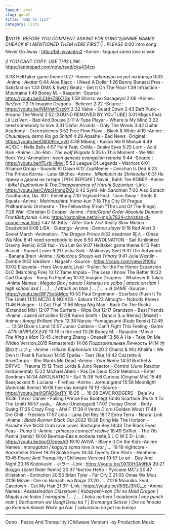 ```yaml
---
layout: post
slug: gws41
title: "GWS 41 list"
category: lists
---
```

📌*NOTE*:
*BEFORE YOU COMMENT ASKING FOR SONG'S/ANIME NAMES CHEACK IF I MENTIONED THEM HERE FIRST👇 ..PLEASE*
0:00 intro song : Never Go Away :
http://bit.ly/vaintro2
-Anime : *kaguya sama love is war*

*if YOU CANT COPY. USE THIS LINK :*
https://anotepad.com/note/read/cks434cp

0:08 HellTaker game theme
0:27
-Anime : *sakurasou no pet na kanojo*
0:33 
-Anime : *Avatar*
0:44 Aloe Blacc - I Need A Dollar
1:26 Benny Benassi Pres - Satisfaction
1:33 DMX & Swizz Beatz - Get It On The Floor
1:39 Infraction - Mountains
1:49 Boney M. - Rasputin
-Source​ :  https://youtu.be/LCHHZ8lX7Gs
1:59 Shinzo wo Sasageyo! 
2:06 
-Anime : *Re:Zero 1*
2:15 Imagine Dragons - Believer
2:22
-Source​ :  https://youtu.be/NMVatrCsz0Y
2:32 Valve - Guard Down
2:43 Daft Punk - Around The World
2:52 [SOUND REMOVED BY YOUTUBE]
3:01 Migos Feat. Lil Uzi Vert - Bad And Boujee
3:11 A-Type Player - Where Is My Mind
3:22 need somebody to love
3:31 Ólafur Arnalds - Only The Winds
3:42 Guitar Academy - Greensleeves
3:52 Free Flow Flava - Black & White
4:19 
-Anime : *Chuunibyou demo Koi ga Shitai!*
4:29 Apashe - Bad News
-Original​ :  https://youtu.be/D800Fcv_qv0
4:38 Мвипд - Какой Же Я Милый
4:49 AC/DC - Hells Bells
4:57 Feint Feat. CoMa - Snake Eyes
5:25 Lorn - Acid Rain
-Anime : *Jin-Roh : The wolf Brigade*
5:35 In This Moment - We Will Rock You
-Animation : *neon genesis evangelion remake*
5:44 
-Source​ : https://youtu.be/tTLrbHiMyII
5:53 League Of Legends - Warriors
6:01 Alliance Group - Sounds At Dawn
6:12 ZupMemer - Oniichan Is Ded
6:23 The Prince Karma - Later Bitches
-Anime : *Mikakunin de Shinkoukei*
6:31 Не приму и даром на гитаре | РОК ВЕРСИЯ | Navai , Bahh Tee КОВЕР
-Anime : *ibike! Euphonium &​ The Disappearance of Haruhi Suzumiya*
-Link : https://youtu.be/CWpcHmngZKU
6:42 Syml -Mr. Sandman
7:00 Also Sprach Zarathustra, Op. 30 I. Einleitung
7:10 Vigiland Feat. Tham Sway - Shots & Squats
-Anime : *Mairimashita! Iruma-kun*
7:18 The City Of Prague Philharmonic Orchestra - The Fellowship (From "The Lord Of The Rings)
7:28 War​ -​ Christian​ D Cooper
-Anime : *Fate/Grand​ Order​ Absolute​ Demonic​ Front​ Babylonia*
-Link: https://ostonline.net/all-mp3/7834-christian-d-cooper-war.html
7:47 Mr.Kitty - After Dark
7:57 Really Slow Motion - Deadwood
8:08 LiSA - Gurenge
-Anime : *Demon slayer*
8:18 Red Alert 3 -​ Soviet March
-Animation : *The Dragon Prince*
8:32 deadman 死人 - Omae Wa Mou
8:41 need somebody to love
8:50 AWOLNATION - Sail (Unlimited Gravity Remix)
8:59 fad - You Let Go
9:07 Helltaker game theme
9:13 Petit Biscuit - Sunset Lover
9:21 Lesha Svik - Malinovyy Svet
9:32 Die Antwoord - Banana Brain
-Anime : *Kakuchou Shoujo-kei Trinary*
9:41 Julia Westlin - Zombie
9:52 Idealism - Nagashi
-Source​ :  https://coub.com/view/2ft09v
10:02 Elizaveta - Hero (Acoustic;Live)
-Trailer: for the For Honor Expansion DLC (Marching Fire)
10:12 Tame Impala - The Less I Know The Better
10:22 Carl Douglas - Kung Fu Fighting
10:32 Imagine Dragons - Whatever It Takes
-Anime Names : *Megalo Box | naruto | kimetsu no yaiba | attack on titan | high school dxd | ... | ... | attack on titan | ... | ... + A GAME*
-Source​ :  https://youtu.be/8lF75otAMgo
10:53 Paul Engemann - Scarface (Push It To The Limit)
11:13 MCZG & NOIXES - Sakura
11:23 Almogfx - Nobody Knows
11:46 Halogen - U Got That
11:56 Mega Nrg Man - Back On The Rocks (Extended Mix)
12:07 The Surfaris - Wipe Out
12:17 Grandson - Best Friends
-Anime : *sword art online*
12:28 Aaron Smith - Dancin [Liu Remix] [Mixed]
-Anime : *Amagi Brilliant Park*
12:38 Naruto -Yamagasumi (Rude Remix)
12:49 ....
12:59 Dixie's Land
13:07 Junior Caldera - Can't Fight This Feeling
-Game : *ATRI-ANIPLEX.EXE*
13:16 in the end
13:26 Boney M. - Rasputin
-Movie​ : *The​ King's​ Man*
13:45 Jincheng Zhang - Oneself
13:56 A-Ha - Take On Me (Video Version;2015 Remastered)
14:06 Подозрительная Личность
14:14 地獄のオルフェ
-Anime : *Hibike! Euphonium*
14:20 2 Chainz & Wiz Khalifa - We Own It (Fast & Furious)
14:35 Грибы - Тает Лёд
14:42 Cazzette & AronChupa - She Wants Me Dead
-Anime : *Your Name*
14:51 Brothel & DRYVE - Trauma
15:12 Traci Lords & Juno Reactor - Control (Juno Reactor Instrumental)
15:22 Michael Abels - Pas De Deux
15:29 Metallica - Enter Sandman
14:34 AWOLNATION - Sail
15:38 Yell Curious (Original Mix)
15:48 Bassjackers ft. Luciana​ -​ Fireflies
-Anime : *Jormungand*
15:58 Moonlight (Anbroski Remix)
16:08 fine day tonight
16:19 
-Source​ : https://youtu.be/ilQFAD6otTY
16:25 ....
16:28 DAVE RODGERS - Deja Vu
16:36 Trevor Daniel -​ Falling (Prince Fox Bootleg)
16:46 Scarface (Push It To The Limit)
16:57 syak_ - Alone (Unplugged)
17:07 Deejay Ghost - Betty Swing
17:25 Crazy Frog - Afel F
17:39 Il Vento D'oro (Golden Wind)
17:48 Dre Chill - Freshies
17:57 cola - Lana Del Rey
18:17 Extra Terra - Neural Link
-Anime : *Blade Runner Black Out 2022*
18:26 Bring Me The Horizon - Parasite Eve
18:33 Crab rave cover. Bastogne Boy
18:43 The Black Eyed Peas - Pump It
-Anime : *princess connect! re:dive*
18:49 SirRiot - The 7th Panini (remix)
19:00 Винтаж-Ева я любила тебя,S L O W E D
-Link: https://youtu.be/ipcO7coexA0
19:10 AViVA - Blame It On the Kids
-Anime Names : *monogatari | kaguya sama love is war | ...*
19:18 nightcore - Rockefeller Street
19:26 Snake Eyes
19:34 Twenty One Pilots - Heathens
19:45 Peace And Tranquility (Chillwave Version)
19:57 Lo air - Day And Night
20:16 Kodokushi - ホラー
-Link : https://youtu.be/OX1OH0A9HiA
20:27 Воздух (Saint Rider Remix)
20:37 Чистое Небо - Русские MC'z
20:47 Killstation - Extinction
20:55 Brian Tyler - Far Cry 3
21:05 Omae Wa Mou
21:16
Movie : Ore​ no​ Hanashi wa​ Nagai
21:20 ....
21:28 Mounika. Feat. Cavetown - Cut My Hair
21:37 
-Link : https://youtu.be/Rt9EJ3NG__c
-Anime Names : *Assassination Classroom | Kobayashi-san Chi no Maid Dragon | Majutsu no Index | noragami | ... | ... | boku no hero | academia  | one punch man | Gochuumon wa Usagi Desu ka ? | Eromanga Sensei | Ore no Imouto ga Konnani Kawaii Wake ga Nai. | sakurasou no pet na kanojo*

----
Outro : Peace And Tranquility (Chillwave Version) -by Production Music